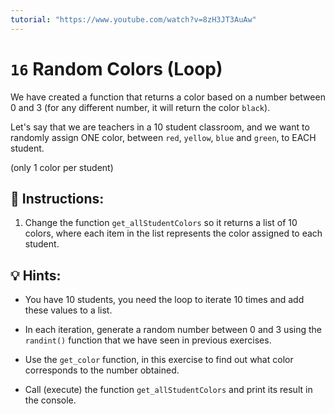 ```yaml
---
tutorial: "https://www.youtube.com/watch?v=8zH3JT3AuAw"
---
```


# `16` Random Colors (Loop)

We have created a function that returns a color based on a number between 0 and 3 (for any different number, it will return the color `black`).

Let's say that we are teachers in a 10 student classroom, and we want to randomly assign ONE color, between `red`, `yellow`, `blue` and `green`, to EACH student.

(only 1 color per student)

## 📝 Instructions:

1. Change the function `get_allStudentColors` so it returns a list of 10 colors, where each item in the list represents the color assigned to each student.

## 💡 Hints:

- You have 10 students, you need the loop to iterate 10 times and add these values to a list.

- In each iteration, generate a random number between 0 and 3 using the `randint()` function that we have seen in previous exercises.

- Use the `get_color` function, in this exercise to find out what color corresponds to the number obtained.

- Call (execute) the function `get_allStudentColors` and print its result in the console.
